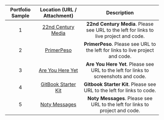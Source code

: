 | Portfolio Sample    | Location (URL / Attachment)    | Description   |
|:-------------------:|:------------------------------:|:-------------:|
|1| [22nd Century Media](https://github.com/MrMaksimize/projects_submission/blob/master/1_Pecherskiy_Maksim_SD_BEWD_22CM.md) |**22nd Century Media**. Please see URL to the left for links to live project and code.|
|2| [PrimerPeso](https://github.com/MrMaksimize/projects_submission/blob/master/2_Pecherskiy_Maksim_SD_BEWD_PrimerPeso.md) |**PrimerPeso**. Please see URL to the left for links to live project and code.|
|3| [Are You Here Yet](https://github.com/MrMaksimize/projects_submission/blob/master/3_Pecherskiy_Maksim_SD_BEWD_AYHT.md) |**Are You Here Yet**. Please see URL to the left for links to screenshots and code.|
|4| [GitBook Starter Kit](https://github.com/MrMaksimize/projects_submission/blob/master/4_Pecherskiy_Maksim_SD_BEWD_GITBOOK_STARTER.md) |**Gitbook Starter Kit**. Please see URL to the left for links to code.|
|5| [Noty Messages](https://github.com/MrMaksimize/projects_submission/blob/master/5_Pecherskiy_Maksim_SD_BEWD_NOTY.md) |**Noty Messages**.  Please see URL to the left for links to project and code.|

